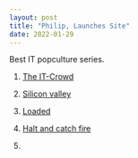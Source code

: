 ```yaml
---
layout: post
title: "Philip, Launches Site"
date: 2022-01-29
---
```


Best IT popculture series.

   1. <a href="https://www.imdb.com/title/tt0487831/">The IT-Crowd</a></p>
   2. <a href="https://www.imdb.com/title/tt2575988/">Silicon valley</a></p> 
   3. <a href="https://www.imdb.com/title/tt6210192/">Loaded</a></p>  
   4. <a href="https://www.imdb.com/title/tt2543312/">Halt and catch fire</a></p>  
   5. <a href=""> </a></p>  


